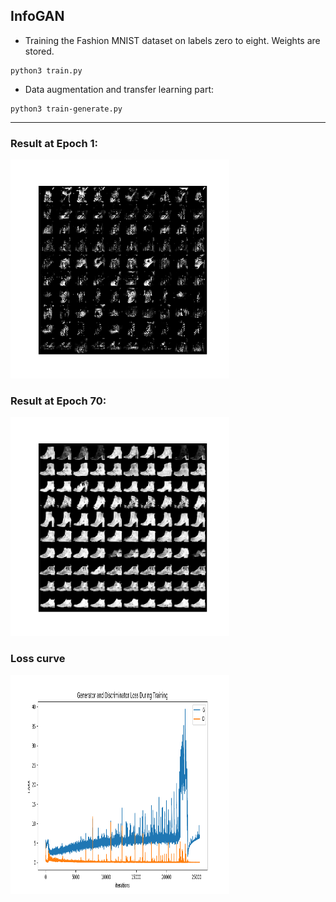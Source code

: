 ## InfoGAN

- Training the Fashion MNIST dataset on labels zero to eight. Weights are stored.

```
python3 train.py
```

- Data augmentation and transfer learning part:

```
python3 train-generate.py
```

----

### Result at Epoch 1:

<img src = 'Results/Epoch_Fashion_Boot_1 FashionMNIST.png' height = 350px, width = 350px>

### Result at Epoch 70:

<img src = 'Results/Epoch_Fashion_Boot_71 FashionMNIST.png' height = 350px, width = 350px>

### Loss curve

<img src = 'Results/Loss Curve FashionMNIST.png' height = 350px, width = 350px>
